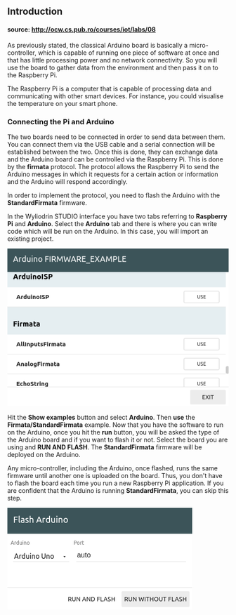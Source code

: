 

## Introduction
#### source:  http://ocw.cs.pub.ro/courses/iot/labs/08
<div class="level3">

As previously stated, the classical Arduino board is basically a micro-controller, which is capable of running one piece of software at once and that has little processing power and no network connectivity. So you will use the board to gather data from the environment and then pass it on to the Raspberry Pi.

The Raspberry Pi is a computer that is capable of processing data and communicating with other smart devices. For instance, you could visualise the temperature on your smart phone.

###  Connecting the Pi and Arduino

The two boards need to be connected in order to send data between them. You can connect them via the USB cable and a serial connection will be established between the two. Once this is done, they can exchange data and the Arduino board can be controlled via the Raspberry Pi. This is done by the **firmata** protocol. The protocol allows the Raspberry Pi to send the Arduino messages in which it requests for a certain action or information and the Arduino will respond accordingly.

In order to implement the protocol, you need to flash the Arduino with the **StandardFirmata** firmware.

In the Wyliodrin STUDIO interface you have two tabs referring to **Raspberry Pi** and **Arduino**. Select the **Arduino** tab and there is where you can write code which will be run on the Arduino. In this case, you will import an existing project.

![](./img/select-firmata.png)

Hit the **Show examples** button and select **Arduino**. Then **use** the **Firmata/StandardFirmata** example. Now that you have the software to run on the Arduino, once you hit the **run** button, you will be asked the type of the Arduino board and if you want to flash it or not. Select the board you are using and **RUN AND FLASH**. The **StandardFirmata** firmware will be deployed on the Arduino.

Any micro-controller, including the Arduino, once flashed, runs the same firmware until another one is uploaded on the board. Thus, you don't have to flash the board each time you run a new Raspberry Pi application. If you are confident that the Arduino is running **StandardFirmata**, you can skip this step.

![](./img/flash-arduino.png)

</div>
